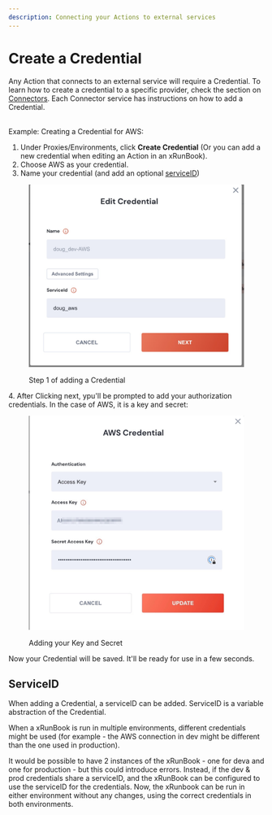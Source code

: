 ```yaml
---
description: Connecting your Actions to external services
---
```


# Create a Credential

Any Action that connects to an external service will require a Credential.  To learn how to create a credential to a specific provider, check the section on [Connectors](../connectors/).  Each Connector service has instructions on how to add a Credential.

\
Example: Creating a Credential for AWS:

1. Under Proxies/Environments, click **Create Credential** (Or you can add a new credential when editing an Action in an xRunBook).
2. Choose AWS as your credential.
3. Name your credential (and add an optional [serviceID](create-a-credential.md#serviceid))

<figure><img src="../../.gitbook/assets/Screenshot 2022-12-23 at 12.28.12.jpg" alt="First screen when adding or editing a Credential"><figcaption><p>Step 1 of adding a Credential</p></figcaption></figure>

4\.  After Clicking next, ypu'll be prompted to add your authorization credentials.  In the case of AWS, it is a key and secret:

<figure><img src="../../.gitbook/assets/Screenshot_2022-12-23_at_12_28_39.jpg" alt=""><figcaption><p>Adding your Key and Secret</p></figcaption></figure>

Now your Credential will be saved. It'll be ready for use in a few seconds.

## ServiceID

When adding a Credential, a serviceID can be added. ServiceID is a variable abstraction of the Credential. &#x20;

When a xRunBook is run in multiple environments, different credentials might be used (for example - the AWS connection in dev might be different than the one used in production). &#x20;

It would be possible to have 2 instances of the xRunBook - one for deva and one for production - but this could introduce errors.  Instead, if the dev & prod credentials share a serviceID, and the xRunBook can be configured to use the serviceID for the credentials.  Now, the xRunbook can be run in either environment without any changes, using the correct credentials in both environments.
